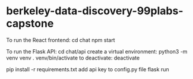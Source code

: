 # berkeley-data-discovery-99plabs-capstone

To run the React frontend:
cd chat
npm start

To run the Flask API:
cd chat/api
create a virtual environment:
    python3 -m venv venv
    . venv/bin/activate
to deactivate: 
    deactivate

pip install -r requirements.txt
add api key to config.py file
flask run